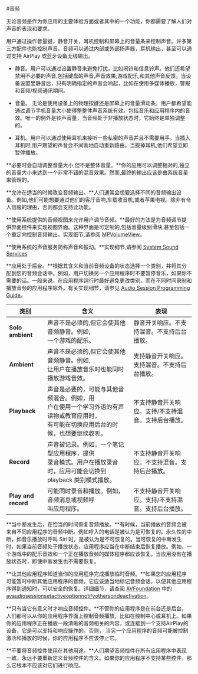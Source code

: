 #音频

无论音频是作为你应用的主要体验方面或者其中的一个功能，你都需要了解人们对声音的表现和要求。

用户通过操作音量键，静音开关，耳机控制和屏幕上的音量条来控制声音。许多第三方配件也能控制声音。音频可以通过内部或外部扬声器，耳机输出，甚至可以通过支持 AirPlay 或蓝牙设备无线输出。

* 静音。用户可以通过设置静音来避免打扰，比如闹铃和信息铃声。他们还希望禁用不必要的声音,包括键盘的声音,声音效果,游戏配乐,和其他声音反馈。当设备设置里静音后，只有明确指定的声音会响起，比如在使用多媒体播放，警报和音频/视频通讯期间。

* 音量。
无论是使用设备上的物理按键还是屏幕上的音量滑动条，用户都希望能通过调节手机音量大小使得整整体声音系统有效，包括音乐和应用程序内的音效。唯一的例外是铃声音量，当音频处于非播放状态时，它始终是单独调整的。

* 耳机。用户可以通过使用耳机来接听一些私密的声音并且不需要用手。当插入耳机时,用户期望的声音会不间断地自动重新路由。当拔掉耳机,他们希望立即暂停播放。

**必要时会自动调整音量大小,但不是整体音量。**你的应用可以调整相对的,独立的音量大小来达到一个非常不错的混音效果。然而,最终的输出应该是由系统音量来管理的。

**允许在适当的时候改变音频输出。**人们通常会想要选择不同的音频输出设备。例如,他们可能想要通过他们的客厅音响,车载收音机,或者苹果电视。除非有令人信服的理由，否则都会支持此功能。

**使用系统提供的音频视图来允许用户调节音频。**最好的方法是为音频调节提供界面控件来实现视图界面。这种界面是可定制的,包括音量级别滑块,甚至包括一个重定向控制音频输出。实现细节,请参阅 [MPVolumeView](https://developer.apple.com/reference/mediaplayer/mpvolumeview)。

**使用系统的声音服务简称声音和振动。**实现细节,请参阅 [System Sound Services](https://developer.apple.com/reference/audiotoolbox/system_sound_services)

**应用处于后台。**根据其含义和当前音频设备的状态选择一个类别，并将其分配到您的音频会话中。例如，用户切换另一个应用程序时不要暂停音乐，如果你不需要的话。一般来说，在应用程序运行时最好避免更改类别，而在不同时间录制和播放音频的应用程序除外。有关实现细节，请参见 [Audio Session Programming Guide](https://developer.apple.com/library/content/documentation/Audio/Conceptual/AudioSessionProgrammingGuide/Introduction/Introduction.html)。

|类别 |含义|表现 
|---  |---| -----  |         
|**Solo ambient**|声音不是必须的,但它会使其他音频静音。例如,</br>一个游戏的配乐。|静音开关响应。不支持混音。不支持后台播放。
**Ambient**            | 声音不是必须的,但它会使其他音频静音。例如,</br>让用户在播放音乐时也能同时播放游戏音效。 |  支持静音开关响应。支持混音。不支持后台播放。
**Playback** | 声音是必要的，可能与其他音频混合。例如，用</br>户在使用一个学习外语的有声读物或教育应用时，</br>有可能在切换应用后台的时候，也想要继续收听。|  不支持静音开关响应。支持/不支持混音。支持后台播放。
**Record** | 声音被记录。例如，一个笔记型应用程序，提供</br>录音模式。用户在播放录音时，应用可能会切换到 playback 类别模式播放。|  不支持静音开关响应。不支持混音。支持后台播放。
**Play and record**	 | 可能同时录音和播放。例如，音频消息或视频呼</br>叫应用程序。|  不支持静音开关响应。支持/不支持混音。支持后台播放。


**当中断发生后，在恰当的时间恢复音频播放。**有时候，当前播放的音频会被来自不同应用程序的音频中断。例如呼入的电话是被认为是可恢复的。永久性的中断，如音乐播放时呼叫 Siri 时，是被认为是不可恢复的。当可恢复的中断发生时，如果当前音频处于播放状态，应用程序应当在中断结束后恢复播放。例如，一个游戏中的配乐音效和一个正在播放音频的媒体程序都应该恢复。当应用没有在播放状态时，即使中断发生也不需要恢复。

**让其他应用程序知道当你的应用程序完成播放临时音频。**如果您的应用程序可能暂时中断其他应用程序的音频，它应该适当地标记音频会话，以便其他应用程序得到通知时，可以安全的恢复。详细细节，请查阅  [AVFoundation](https://developer.apple.com/reference/avfoundation) 中的 [avaudiosessionsetactiveoptionnotifyothersondeactivation](https://developer.apple.com/reference/avfoundation/avaudiosessionsetactiveoptions/avaudiosessionsetactiveoptionnotifyothersondeactivation)。

**只有当它有意义时才响应音频控件。**不管你的应用程序是在前台还是后台，人们都可以从你的应用程序界面上控制音频播放，比如在控制中心或耳机上。如果你的应用程序正在播放一段清晰的音频相关的内容，或连接到一个支持AirPlay的设备，它是可以支持和响应操作的。否则，   当另一个应用程序的音频可能被控制激活和播放的时候，你的应用程序不应该停止它。

**不要将音频控件使用在其他用途。**人们期望音频控件在所有应用程序中表现一致。永远不要重新定义音频控件的含义。如果你的应用程序不支持某些控件，那么它根本不应该对它们进行响应。

